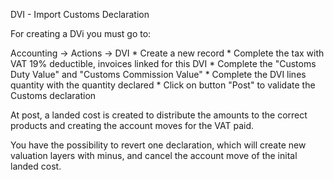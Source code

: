 DVI - Import Customs Declaration

For creating a DVi you must go to:

Accounting -\> Actions -\> DVI \* Create a new record \* Complete the
tax with VAT 19% deductible, invoices linked for this DVI \* Complete
the "Customs Duty Value" and "Customs Commission Value" \* Complete the
DVI lines quantity with the quantity declared \* Click on button "Post"
to validate the Customs declaration

At post, a landed cost is created to distribute the amounts to the
correct products and creating the account moves for the VAT paid.

You have the possibility to revert one declaration, which will create
new valuation layers with minus, and cancel the account move of the
inital landed cost.
